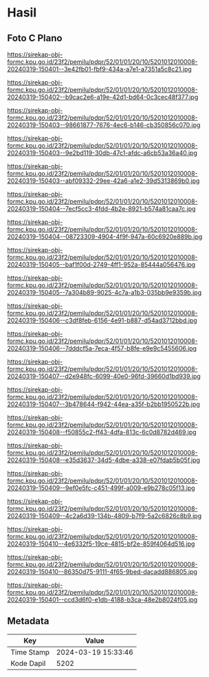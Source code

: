 # Hasil

## Foto C Plano

https://sirekap-obj-formc.kpu.go.id/23f2/pemilu/pdpr/52/01/01/20/10/5201012010008-20240319-150401--3e42fb01-fbf9-434a-a7e1-a7351a5c8c21.jpg

https://sirekap-obj-formc.kpu.go.id/23f2/pemilu/pdpr/52/01/01/20/10/5201012010008-20240319-150402--b9cac2e6-a19e-42d1-bd64-0c3cec48f377.jpg

https://sirekap-obj-formc.kpu.go.id/23f2/pemilu/pdpr/52/01/01/20/10/5201012010008-20240319-150403--98661877-7676-4ec6-b146-cb350856c070.jpg

https://sirekap-obj-formc.kpu.go.id/23f2/pemilu/pdpr/52/01/01/20/10/5201012010008-20240319-150403--9e2bd119-30db-47c1-afdc-a6cb53a36a40.jpg

https://sirekap-obj-formc.kpu.go.id/23f2/pemilu/pdpr/52/01/01/20/10/5201012010008-20240319-150403--abf09332-29ee-42a6-a1e2-39d5313869b0.jpg

https://sirekap-obj-formc.kpu.go.id/23f2/pemilu/pdpr/52/01/01/20/10/5201012010008-20240319-150404--7ecf5cc3-4fdd-4b2e-8921-b574a81caa7c.jpg

https://sirekap-obj-formc.kpu.go.id/23f2/pemilu/pdpr/52/01/01/20/10/5201012010008-20240319-150404--08723309-4904-4f9f-947a-60c6920e889b.jpg

https://sirekap-obj-formc.kpu.go.id/23f2/pemilu/pdpr/52/01/01/20/10/5201012010008-20240319-150405--baf1f00d-2749-4ff1-952a-85444a056476.jpg

https://sirekap-obj-formc.kpu.go.id/23f2/pemilu/pdpr/52/01/01/20/10/5201012010008-20240319-150405--7a304b89-9025-4c7a-a1b3-035bb9e9359b.jpg

https://sirekap-obj-formc.kpu.go.id/23f2/pemilu/pdpr/52/01/01/20/10/5201012010008-20240319-150406--c3df8feb-6156-4e91-b887-d54ad3712bbd.jpg

https://sirekap-obj-formc.kpu.go.id/23f2/pemilu/pdpr/52/01/01/20/10/5201012010008-20240319-150406--7dddcf5a-7eca-4f57-b8fe-e9e9c5455606.jpg

https://sirekap-obj-formc.kpu.go.id/23f2/pemilu/pdpr/52/01/01/20/10/5201012010008-20240319-150407--d2e948fc-6099-40e0-96fd-39660d1bd939.jpg

https://sirekap-obj-formc.kpu.go.id/23f2/pemilu/pdpr/52/01/01/20/10/5201012010008-20240319-150407--3b478644-f942-44ea-a35f-b2bb1950522b.jpg

https://sirekap-obj-formc.kpu.go.id/23f2/pemilu/pdpr/52/01/01/20/10/5201012010008-20240319-150408--f50855c2-ff43-4dfa-813c-6c0d8782d469.jpg

https://sirekap-obj-formc.kpu.go.id/23f2/pemilu/pdpr/52/01/01/20/10/5201012010008-20240319-150408--e35d3637-34d5-4dbe-a338-e07fdab5b05f.jpg

https://sirekap-obj-formc.kpu.go.id/23f2/pemilu/pdpr/52/01/01/20/10/5201012010008-20240319-150409--9ef0e5fc-c451-499f-a009-e9b278c05f13.jpg

https://sirekap-obj-formc.kpu.go.id/23f2/pemilu/pdpr/52/01/01/20/10/5201012010008-20240319-150409--4c2a6d39-134b-4809-b7f9-5a2c6826c8b9.jpg

https://sirekap-obj-formc.kpu.go.id/23f2/pemilu/pdpr/52/01/01/20/10/5201012010008-20240319-150410--4e6332f5-19ce-4815-bf2e-859f4064d516.jpg

https://sirekap-obj-formc.kpu.go.id/23f2/pemilu/pdpr/52/01/01/20/10/5201012010008-20240319-150410--86350d75-9111-4f65-9bed-dacadd886805.jpg

https://sirekap-obj-formc.kpu.go.id/23f2/pemilu/pdpr/52/01/01/20/10/5201012010008-20240319-150401--ccd3d6f0-e1db-4188-b3ca-48e2b8024f05.jpg


## Metadata

| Key        | Value               |
| ---------- | ------------------- |
| Time Stamp | 2024-03-19 15:33:46 |
| Kode Dapil | 5202                |



